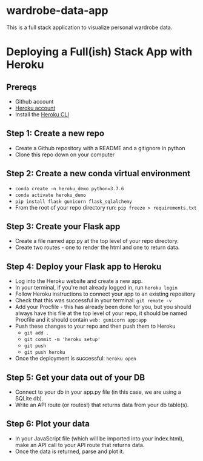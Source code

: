 # wardrobe-data-app
This is a full stack application to visualize personal wardrobe data.

# Deploying a Full(ish) Stack App with Heroku
## Prereqs
- Github account
- [Heroku account](heroku.com)
- Install the [Heroku CLI](https://devcenter.heroku.com/articles/heroku-cli)

## Step 1: Create a new repo
- Create a Github repository with a README and a gitignore in python
- Clone this repo down on your computer

## Step 2: Create a new conda virtual environment
- ```conda create -n heroku_demo python=3.7.6```
- ```conda activate heroku_demo```
- ```pip install flask gunicorn flask_sqlalchemy```
- From the root of your repo directory run: ```pip freeze > requirements.txt```

## Step 3: Create your Flask app
- Create a file named app.py at the top level of your repo directory.
- Create two routes - one to render the html and one to return data.

## Step 4: Deploy your Flask app to Heroku
- Log into the Heroku website and create a new app.
- In your terminal, if you're not already logged in, run ```heroku login```
- Follow Heroku instructions to connect your app to an existing repository
- Check that this was successful in your terminal: ```git remote -v```
- Add your Procfile - this has already been done for you, but you should always have this file at the top level of your repo, it should be named Procfile and it should contain ```web: gunicorn app:app```
- Push these changes to your repo and then push them to Heroku
  - ```git add .```
  - ```git commit -m 'heroku setup'```
  - ```git push```
  - ```git push heroku```
- Once the deployment is successful: ```heroku open```


## Step 5: Get your data out of your DB
- Connect to your db in your app.py file (in this case, we are using a SQLite db).
- Write an API route (or routes!) that returns data from your db table(s).

## Step 6: Plot your data
- In your JavaScript file (which will be imported into your index.html), make an API call to your API route that returns data.
- Once the data is returned, parse and plot it.